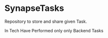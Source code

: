 # SynapseTasks
Repository to store and share given Task.

In Tech Have Performed only only Backend Tasks
